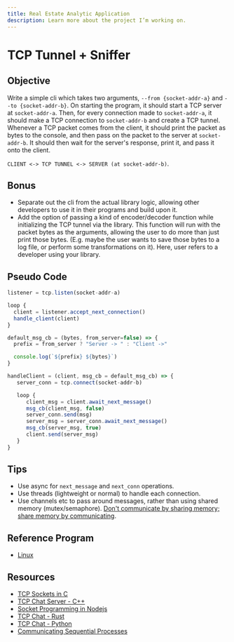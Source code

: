 ```yaml
---
title: Real Estate Analytic Application
description: Learn more about the project I’m working on.
---
```

# TCP Tunnel + Sniffer

## Objective

Write a simple cli which takes two arguments, `--from {socket-addr-a}` and `--to {socket-addr-b}`. On starting the program, it should start a TCP server at `socket-addr-a`. Then, for every connection made to `socket-addr-a`, it should make a TCP connection to `socket-addr-b` and create a TCP tunnel. Whenever a TCP packet comes from the client, it should print the packet as bytes to the console, and then pass on the packet to the server at `socket-addr-b`. It should then wait for the server's response, print it, and pass it onto the client.

`CLIENT <-> TCP TUNNEL <-> SERVER (at socket-addr-b)`.

## Bonus

- Separate out the cli from the actual library logic, allowing other developers to use it in their programs and build upon it.
- Add the option of passing a kind of encoder/decoder function while initializing the TCP tunnel via the library. This function will run with the packet bytes as the arguments, allowing the user to do more than just print those bytes. (E.g. maybe the user wants to save those bytes to a log file, or perform some transformations on it).
  Here, user refers to a developer using your library.

## Pseudo Code

```typescript
listener = tcp.listen(socket-addr-a)

loop {
  client = listener.accept_next_connection()
  handle_client(client)
}

default_msg_cb = (bytes, from_server=false) => {
  prefix = from_server ? "Server -> " : "Client ->"

  console.log(`${prefix} ${bytes}`)
}

handleClient = (client, msg_cb = default_msg_cb) => {
   server_conn = tcp.connect(socket-addr-b)

   loop {
      client_msg = client.await_next_message()
      msg_cb(client_msg, false)
      server_conn.send(msg)
      server_msg = server_conn.await_next_message()
      msg_cb(server_msg, true)
      client.send(server_msg)
   }
}
```

## Tips

- Use async for `next_message` and `next_conn` operations.
- Use threads (lightweight or normal) to handle each connection.
- Use channels etc to pass around messages, rather than using shared memory (mutex/semaphore). [Don't communicate by sharing memory; share memory by communicating](https://go.dev/blog/codelab-share).

## Reference Program

- [Linux](https://dev-portal-tools.s3.eu-central-1.amazonaws.com/tcp_tunn)

## Resources

- [TCP Sockets in C](https://www.educative.io/answers/how-to-implement-tcp-sockets-in-c)
- [TCP Chat Server - C++](https://dens.website/tutorials/cpp-asio/tcp-chat-server)
- [Socket Programming in Nodejs](https://www.hacksparrow.com/nodejs/tcp-socket-programming-in-node-js.html)
- [TCP Chat - Rust](https://github.com/tokio-rs/tokio/blob/master/examples/chat.rs)
- [TCP Chat - Python](https://www.neuralnine.com/tcp-chat-in-python/)
- [Communicating Sequential Processes](https://en.wikipedia.org/wiki/Communicating_sequential_processes)
